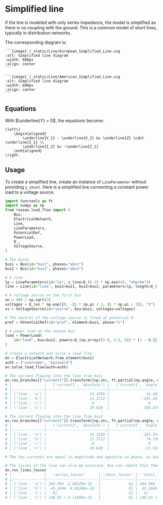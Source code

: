 # Simplified line

If the line is modeled with only series impedance, the model is simplified as there is no coupling
with the ground. This is a common model of short lines, typically in distribution networks.

The corresponding diagram is:

````{tab} European standards
```{image} /_static/Line/European_Simplified_Line.svg
:alt: Simplified line diagram
:width: 600px
:align: center
```
````
````{tab} American standards
```{image} /_static/Line/American_Simplified_Line.svg
:alt: Simplified line diagram
:width: 600px
:align: center
```
````

## Equations

With $\underline{Y} = 0$, the equations become:

```{math}
\left\{
    \begin{aligned}
        \underline{V_1} - \underline{V_2} &= \underline{Z} \cdot \underline{I_1} \\
        \underline{I_2} &= -\underline{I_1}
    \end{aligned}
\right.
```

## Usage

To create a simplified line, create an instance of `LineParameter` without providing `y_shunt`.
Here is a simplified line connecting a constant power load to a voltage source.

```python
import functools as ft
import numpy as np
from roseau.load_flow import (
    Bus,
    ElectricalNetwork,
    Line,
    LineParameters,
    PotentialRef,
    PowerLoad,
    Q_,
    VoltageSource,
)

# Two buses
bus1 = Bus(id="bus1", phases="abcn")
bus2 = Bus(id="bus2", phases="abcn")

# A line
lp = LineParameters(id="lp", z_line=Q_(0.35 * np.eye(4), "ohm/km"))
line = Line(id="line", bus1=bus1, bus2=bus2, parameters=lp, length=Q_(1, "km"))

# A voltage source on the first bus
un = 400 / np.sqrt(3)
voltages = Q_(un * np.exp([0, -2j * np.pi / 3, 2j * np.pi / 3]), "V")
vs = VoltageSource(id="source", bus=bus1, voltages=voltages)

# The neutral of the voltage source is fixed at potential 0
pref = PotentialRef(id="pref", element=bus1, phase="n")

# A power load on the second bus
load = PowerLoad(
    id="load", bus=bus2, powers=Q_(np.array([5.0, 2.5, 0]) * (1 - 0.3j), "kVA")
)

# Create a network and solve a load flow
en = ElectricalNetwork.from_element(bus1)
auth = ("username", "password")
en.solve_load_flow(auth=auth)

# The current flowing into the line from bus1
en.res_branches[["current1"]].transform([np.abs, ft.partial(np.angle, deg=True)])
# |               |   ('current1', 'absolute') |   ('current1', 'angle') |
# |:--------------|---------------------------:|------------------------:|
# | ('line', 'a') |                    24.1958 |                 16.4456 |
# | ('line', 'b') |                    11.3722 |               -105.263  |
# | ('line', 'c') |                     0      |                  0      |
# | ('line', 'n') |                    20.628  |                168.476  |

# The current flowing into the line from bus2
en.res_branches[["current2"]].transform([np.abs, ft.partial(np.angle, deg=True)])
# |               |   ('current2', 'absolute') |   ('current2', 'angle') |
# |:--------------|---------------------------:|------------------------:|
# | ('line', 'a') |                    24.1958 |               -163.554  |
# | ('line', 'b') |                    11.3722 |                 74.7366 |
# | ('line', 'c') |                     0      |                  0      |
# | ('line', 'n') |                    20.628  |                -11.5242 |

# The two currents are equal in magnitude and opposite in phase, as expected

# The losses of the line can also be accessed. One can remark that there are no shunt losses
en.res_lines_losses
# |               |   'series_losses'      | 'shunt_losses' |  'total_losses'       |
# |:--------------|-----------------------:|---------------:|----------------------:|
# | ('line', 'a') | 204.904 -2.66329e-15   |             0j | 204.904 -2.66329e-15  |
# | ('line', 'b') |  45.2646 -8.96306e-16  |             0j |  45.2646 -8.96306e-16 |
# | ('line', 'c') |   0j                   |             0j |   0j                  |
# | ('line', 'n') | 148.93 + 6.11606e-15   |             0j | 148.93 + 6.11606e-15  |
```
